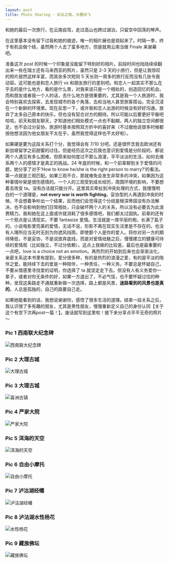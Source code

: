 ```yaml
---
layout: post
title: Photo Sharing - 彩云之南，大雁纷飞
---
```


和她的最后一次旅行，在云南自驾，走过高山也跨过湖泊，只留空中回荡的琴声。

在这里基本没有留下过我和她的痕迹，唯一的相片展也是锁起来了。时隔一季，终于有机会做个结，虽然两个人去了蛮多地方，但是就用云南当做 Finale 来谢幕吧。

准备这次 post 的时候一个印象是没能留下特别好的相片。前段时间也陆陆续续翻出来一些在瑞士还有马来西亚的照片，虽然只是 2-3 天的小旅行，但是让我惊叹的照片居然这样丰富，而其余多次短则 5 天长则一周多的旅行反而没有几张令我动容。这可能也是和恋人旅行 vs 和朋友旅行的差别吧。和恋人一起其实不那么在乎去的是什么地方，看的是什么景，对我来说只是一个相处的，创造回忆的机会。而和朋友或者我一个人的话，去什么地方是很重要的，尤其是我一个人旅游时，我会特别喜欢去探索，去发现城市的各个角落，去和当地人甚至旅客搭讪，完全沉浸在一个新鲜的环境里。现在反思一下，或许我和恋人出游的时候没有好好沟通，放弃了太多自己原本的快乐，但也没有契合对方的期待。所以可能以后要更好平衡吧哈哈，前天和朋友聊天，才知道他们相处模式一点也不黏糊，两人的独立空间都很足，也不会过分妥协，旅游时基本按照双方折中的喜好来（不过据他说很多时候都按他想法因为他女朋友不太在乎，虽然我觉得这样也不太好啦）。

如果硬是要为这段关系打个分，我觉得会有 7/10 分吧。还是很怀念我去欧洲还有新加坡留学之前甜蜜的过往。但是经历这次之后我也意识到爱情是分阶段的，都说两个人遇见有多么困难，但原来如何度过不那么浪漫，平平淡淡的生活，如何去维系两个人的感情才是真正的挑战。24 年底的时候，和一个前辈聊到关于爱情的问题，她分享了对于‘How to know he/she is the right person to marry?’的看法。第一点就是三观匹配。如果三观不合，那就难免会发生非常多的冲突，如果因为这种事情吵架是很伤感情的。一个人的三观受到成长经历，周围环境的影响，不要想着去改变 ta。没有办法就只能分开。这里其实牵扯到冲突处理的方式，我慢慢明白的一个道理是，**not every war is worth fighting**。妥协型的人再遇到冲突的时候，不会想着争吵出一个结果，反而他们会觉得这个分歧是根深蒂固没有办法解决，也不会影响到他们日常相处，只会破坏两个人的关系，所以没有必要去为此浪费精力。我和她在这上面或许就消耗了很多感情吧，我们都太过固执。前辈的还有一个观点是认清现实，不要 fantasize 爱情。生活就是一席华丽的袍，长满了虱子的。小说电影里完美的爱情，无话不说，形影不离在现实生活里是不存在的。也没有人理所应当无时无刻为你遮风挡雨，即使那个人是你的爱人。将你对另一方的期待降低，不是妥协，不是说放弃底线，而是对爱情祛魅之后，慢慢建立的健康可持续的爱情观（比如独立，不过分依赖）。这点上我做的比较差。最后也是最重要的一点吧，love is a choice not an emotion。再热烈的开始到后来也会渐渐淡化，亲密关系这本书里有提到，爱分很多种，有的是热烈的浪漫之爱，有的是平淡的陪伴之爱。能持续下去的爱是一种陪伴，一种责任，一种义务。不要总是怀疑自己，不要从情感里寻找爱的证明，你选择了 ta 就坚定走下去。但没有人有义务爱你一辈子，或者对你无条件的好，如果一方退出了，不必气馁，也不要怀疑过往的种种，发现这条路走不通就重新做一次选择，路上都是风景，**迷路看到的风景也是真的**。人总是孤独的，自己的路要自己走。

如果她能看到的话，我想说谢谢你，感悟了很多生活的道理。结束一段关系之后，我认识很了多有趣的朋友，尤其是男性朋友，慢慢重新定义自己的身份认同【关于这个有空下次再post一篇！】。废话就写到这里啦！接下来分享点平平无奇的照片～

### Pic 1 西南联大纪念碑
![西南联大纪念碑](https://github.com/user-attachments/assets/3039f3f9-898d-4959-bbf1-f85c30f07f61)

### Pic 2 大理古城
![大理古城](https://github.com/user-attachments/assets/6c502f87-d31b-4fe3-bc61-ca99c5ed9932)

### Pic 3 大理古城
![喜洲古镇](https://github.com/user-attachments/assets/30d12707-6916-4eca-81ff-4af1bab21bab)

### Pic 4 严家大院
![严家大院](https://github.com/user-attachments/assets/114fc88d-3407-4772-a04b-d3e2356ad885)

### Pic 5 洱海的天空
![洱海的天空](https://github.com/user-attachments/assets/9eb29de1-506f-43be-99b8-c009c46dbe44)

### Pic 6 自由小摩托
![自由小摩托](https://github.com/user-attachments/assets/28c7bdcd-b827-46d2-a731-da09d29c2529)

### Pic 7 泸沽湖经幡
![泸沽湖经幡](https://github.com/user-attachments/assets/9c1f44b4-e620-4bf7-8a88-a3d4f254719a)


### Pic 8 泸沽湖水性杨花
![水性杨花](https://github.com/user-attachments/assets/9e0f2306-edac-4d4d-a7e2-8d8b03b49432)

### Pic 9 藏族佛坛
![藏族佛坛](https://github.com/user-attachments/assets/e8f36cf8-17eb-4712-97b6-03a122d031fd)



